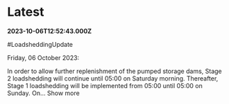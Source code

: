 # Latest

**2023-10-06T12:52:43.000Z**

\#LoadsheddingUpdate 

Friday, 06 October 2023: 

In order to allow further replenishment of the pumped storage dams, Stage 2 loadshedding will continue until 05:00 on Saturday morning. Thereafter, Stage 1 loadshedding will be implemented from 05:00 until 05:00 on Sunday. On… Show more
